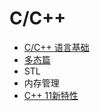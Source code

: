 # C/C++

- [C/C++ 语言基础](https://github.com/Apriluestc/2020/blob/master/doc/C%2B%2B/%E8%AF%AD%E8%A8%80%E5%9F%BA%E7%A1%80.md)
- [多态篇](https://github.com/Apriluestc/2020/blob/master/doc/C%2B%2B/%E5%A4%9A%E6%80%81%E7%AF%87.md)
- STL
- 内存管理
- [C++ 11新特性](https://github.com/Apriluestc/2020/blob/master/doc/C%2B%2B/C%2B%2B11%E6%96%B0%E7%89%B9%E6%80%A7.md)
